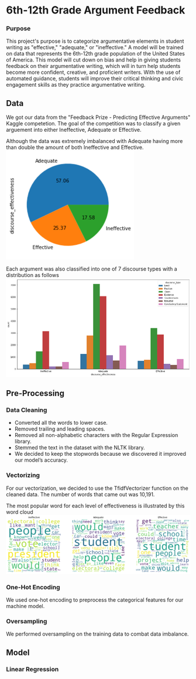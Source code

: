 # 6th-12th Grade Argument Feedback
### Purpose
This project's purpose is to categorize argumentative elements in student writing as "effective," "adequate," or "ineffective." A model will be trained on data that represents the 6th-12th grade population of the United States of America. This model will cut down on bias and help in giving students feedback on their argumentative writing, which will in turn help students become more confident, creative, and proficient writers. With the use of automated guidance, students will improve their critical thinking and civic engagement skills as they practice argumentative writing.

## Data 
We got our data from the "Feedback Prize - Predicting Effective Arguments" Kaggle competetion. The goal of the competition was to classify a given arguement into either Ineffective, Adequate or Effective.

Although the data was extremely imbalanced with Adequate having more than double the amount of both Ineffective and Effective.
<img src="GitImages/EffectivenessImbalance.png" width="350">

Each argument was also classified into one of 7 discourse types with a distribution as follows
![Discourse Type Piechart](GitImages/typeImbalance.png?raw=true "Discourse Type Piechart")


## Pre-Processing

### Data Cleaning
* Converted all the words to lower case. 
* Removed trailing and leading spaces. 
* Removed all non-alphabetic characters with the Regular Expression library.
* Stemmed the text in the dataset with the NLTK library. 
* We decided to keep the stopwords because we discovered it improved our model’s accuracy.

### Vectorizing
For our vectorization, we decided to use the TfidfVectorizer function on the cleaned data. The number of words that came out was 10,191.

The most popular word for each level of effectiveness is illustrated by this word cloud
![Effectiveness Word Cloud](GitImages/wordCloud.png?raw=true "Effectiveness Word Cloud]")

### One-Hot Encoding
We used one-hot encoding to preprocess the categorical features for our machine model.

### Oversampling
We performed oversampling on the training data to combat data imbalance.


## Model 

### Linear Regression


